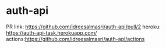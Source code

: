 # auth-api
PR link: https://github.com/idreesalmasri/auth-api/pull/2
heroku: https://auth-api-task.herokuapp.com/  
actions:https://github.com/idreesalmasri/auth-api/actions  
